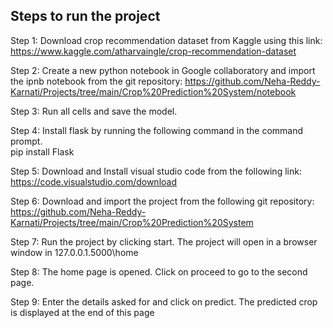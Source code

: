 ## Steps to run the project
 Step 1: Download crop recommendation dataset from Kaggle using this link: \
 https://www.kaggle.com/atharvaingle/crop-recommendation-dataset 
 
 Step 2: Create a new python notebook in Google collaboratory and import the ipnb notebook
 from the git repository:
 https://github.com/Neha-Reddy-Karnati/Projects/tree/main/Crop%20Prediction%20System/notebook 
 
 Step 3: Run all cells and save the model. 
 
 Step 4: Install flask by running the following command in the command prompt. \
 pip install Flask 
 
 Step 5: Download and Install visual studio code from the following link: \
 https://code.visualstudio.com/download 
 
 Step 6: Download and import the project from the following git repository: \
 https://github.com/Neha-Reddy-Karnati/Projects/tree/main/Crop%20Prediction%20System
  
 Step 7: Run the project by clicking start. The project will open in a browser window in
 127.0.0.1.5000\home 
 
 Step 8: The home page is opened. Click on proceed to go to the second page. 
 
 Step 9: Enter the details asked for and click on predict. The predicted crop is displayed at the
 end of this page
